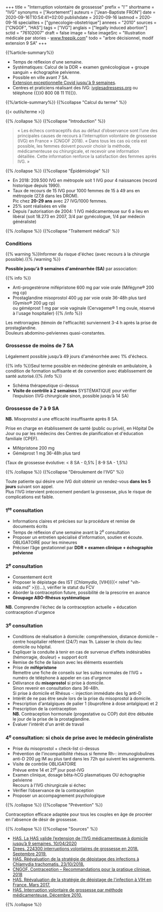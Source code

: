 +++
title = "Interruption volontaire de grossesse"
prefix = "l'"
shortname = "IVG"
synonyms = ["Avortement"]
auteurs = ["Jean-Baptiste FRON"]
date = 2020-09-16T10:54:41+02:00
publishdate = 2020-09-16
lastmod = 2020-09-16
specialites = ["gynecologie-obstetrique"]
annees = "2010"
sources = ["CNGOF", "HAS"]
tags = ["IVG"]
anglais = ["legally induced abortion"]
sctid = "76102007"
draft = false
image = false
imageSrc = "Illustration médicale par stories - www.freepik.com"
todo = "arbre décisionnel, modif extension 9 SA"
+++

{{%article-summary%}}

- Temps de réflexion d'une semaine.
- Systématiques: Calcul de la DDR + examen gynécologique + groupe sanguin + échographie pelvienne.
- Possible en ville avant 7 SA.  
[Extension exceptionnelle Covid jusqu'à 9 semaines](https://www.has-sante.fr/jcms/p_3179352/fr/la-has-valide-l-extension-de-l-ivg-medicamenteuse-a-domicile-jusqu-a-9-semaines).
- Centres et praticiens réalisant des IVG: [ivglesadressess.org](https://www.ivglesadresses.org/) ou téléphone {{<phone>}}0 800 08 11 11{{</phone>}}.

{{%/article-summary%}}
{{%collapse "Calcul du terme" %}}

{{< outils/terme >}}

{{% /collapse %}}
{{%collapse "Introduction" %}}

> « Les échecs contraceptifs dus au défaut d’observance sont l’une des principales causes de recours à l’interruption volontaire de grossesse (IVG) en France » (CNGOF 2018).
> « Dans tous les cas où cela est possible, les femmes doivent pouvoir choisir la méthode, médicamenteuse ou chirurgicale, et recevoir une information détaillée. Cette information renforce la satisfaction des femmes après IVG. »

{{% /collapse %}}
{{%collapse "Épidémiologie" %}}

- En 2018: 209.500 IVG en métropole soit 1 IVG pour 4 naissances (record historique depuis 1990).
- Taux de recours de 15 IVG pour 1000 femmes de 15 à 49 ans en métropole (27,8 dans les DROM).  
Pic chez **20-29 ans** avec 27 IVG/1000 femmes.
- 25% sont réalisées en ville
- Depuis l'autorisation de 2004: 1 IVG médicamenteuse sur 6 a lieu en libéral (soit 18.273 en 2007, 3/4 par gynécologue, 1/4 par médecin généraliste)

{{% /collapse %}}
{{%collapse "Traitement médical" %}}

### Conditions

{{% warning %}}Informer du risque d'échec (avec recours à la chirurgie possible).{{% /warning %}}

**Possible jusqu'à 9 semaines d'aménorrhée (SA)** par association:

{{% info %}}

- Anti-progestérone mifépristone 600 mg par voie orale (Mifégyne® 200 mg cp)
- Prostaglandine misoprostol 400 µg par voie orale 36-48h plus tard (Gymiso® 200 µg cp)  
ou géméprost 1 mg par voie vaginale (Cervageme® 1 mg ovule, réservé à l'usage hospitalier)
{{% /info %}}

Les métrorragies (témoin de l'efficacité) surviennent 3-4 h après la prise de prostaglandine.  
Douleurs abdomino-pelviennes quasi-constantes.

### Grossesse de moins de 7 SA

Légalement possible jusqu’à 49 jours d'aménorrhée avec 1% d'échecs.

{{% info %}}Seul terme possible en médecine générale en ambulatoire, à condition de formation suffisante et de convention avec établissement de santé autorisé.{{% /info %}}

- Schéma thérapeutique ci-dessus
- **Visite de contrôle à 2 semaines** SYSTÉMATIQUE pour vérifier l’expulsion (IVG chirurgicale sinon, possible jusqu’à 14 SA)

### Grossesse de 7 à 9 SA

**NB.** Misoprostol a une efficacité insuffisante après 8 SA.

Prise en charge en établissement de santé (public ou privé), en Hôpital De Jour ou par les médecins des Centres de planification et d'éducation familiale (CPEF).

- Mifépristone 200 mg
- Géméprost 1 mg 36-48h plus tard

(Taux de grossesse évolutive: < 8 SA - 0,5% | 8-9 SA - 1,5%)

{{% /collapse %}}
{{%collapse "Déroulement de l'IVG" %}}

Toute patiente qui désire une IVG doit obtenir un rendez-vous **dans les 5 jours** suivant son appel.  
Plus l'IVG intervient précocement pendant la grossesse, plus le risque de complications est faible.

### 1<sup>re</sup> consultation

- Informations claires et précises sur la procédure et remise de documents écrits
- Temps de réflexion d'une semaine avant la 2<sup>e</sup> consultation
- Proposer un entretien spécialisé d'information, soutien et écoute. OBLIGATOIRE pour les mineures
- Préciser l’âge gestationnel par **DDR + examen clinique + échographie pelvienne**

### 2<sup>e</sup> consultation

- Consentement écrit
- Proposer le dépistage des IST (*Chlamydia*, [VIH]({{< relref "vih-sida.md" >}})...), vérifier le statut du FCV
- Aborder la contraception future, possibilité de la prescrire en avance
- **Groupage ABO-Rhésus systématique**

**NB.** Comprendre l'échec de la contraception actuelle + éducation contraception d'urgence

### 3<sup>e</sup> consultation

- Conditions de réalisation à domicile: compréhension, distance domicile – centre hospitalier référent (24/7) max 1h. Laisser le choix du lieu: domicile ou hôpital.
- Expliquer la conduite à tenir en cas de survenue d'effets indésirables (hémorragie, douleur) + support écrit
- Remise de fiche de liaison avec les éléments essentiels  
- Prise de **mifépristone**  
Remettre une fiche de conseils sur les suites normales de l'IVG + numéro de téléphone à appeler en cas d'urgence
- Délivrance du **misoprostol** si prise à domicile.  
Sinon revenir en consultation dans 36-48h.  
Si prise à domicile et Rhésus -: injection immédiate des Ig anti-D
- Intérêt de ne pas être seule lors de la prise du misoprostol à domicile.
- Prescription d'antalgiques de palier 1 (ibuprofène à dose antalgique) et 2
- Prescription de la contraception  
**NB.** Contraception hormonale (progestative ou COP) doit être débutée le jour de la prise de la prostaglandine.
- Évaluer l'intérêt d'un arrêt de travail

### 4<sup>e</sup> consultation: si choix de prise avec le médecin généraliste

- Prise du misoprostol + check-list ci-dessus
- Prévention de l'incompatibilité rhésus si femme Rh-: immunoglobulines anti-D 200 µg IM au plus tard dans les 72h qui suivent les saignements.
- Visite de contrôle OBLIGATOIRE  
Prévue entre 14 et 21<sup>e</sup> jour post-IVG
- Examen clinique, dosage bêta-hCG plasmatiques OU échographie pelvienne  
Recours à l'IVG chirurgicale si échec
- Vérifier l’observance de la contraception
- Proposer un accompagnement psychologique

{{% /collapse %}}
{{%collapse "Prévention" %}}

Contraception efficace adaptée pour tous les couples en âge de procréer en l'absence de désir de grossesse.

{{% /collapse %}}
{{%collapse "Sources" %}}

- [HAS. La HAS valide l’extension de l’IVG médicamenteuse à domicile jusqu’à 9 semaines. 10/04/2020](https://www.has-sante.fr/jcms/p_3179352/fr/la-has-valide-l-extension-de-l-ivg-medicamenteuse-a-domicile-jusqu-a-9-semaines)
- [Drees. 224300 interruptions volontaires de grossesse en 2018. Septembre 2019.](https://drees.solidarites-sante.gouv.fr/etudes-et-statistiques/publications/etudes-et-resultats/article/224-300-interruptions-volontaires-de-grossesse-en-2018)
- [HAS. Réévaluation de la stratégie de dépistage des infections à Chlamydia trachomatis. 23/10/2018.](https://www.has-sante.fr/jcms/c_2879401/fr/reevaluation-de-la-strategie-de-depistage-des-infections-a-chlamydia-trachomatis)
- [CNGOF.  Contraception – Recommandations pour la pratique clinique. 2018](http://www.cngof.fr/pratiques-cliniques/recommandations-pour-la-pratique-clinique?folder=RPC%2BCOLLEGE%252F2018)
- [HAS. Réévaluation de la stratégie de dépistage de l'infection à VIH en France. Mars 2017.](https://www.has-sante.fr/jcms/c_2024411/fr/reevaluation-de-la-strategie-de-depistage-de-l-infection-a-vih-en-france)
- [HAS. Interruption volontaire de grossesse par méthode médicamenteuse. Décembre 2010.](https://www.has-sante.fr/portail/upload/docs/application/pdf/2011-04/ivg_methode_medicamenteuse_-_recommandations_-_mel_2011-04-28_11-39-11_882.pdf)

{{% /collapse %}}
